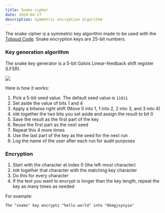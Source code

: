 ```yaml
---
title: Snake cipher
date: 2024-04-27
description: Symmetric encryption algorithm
---
```


The snake cipher is a symmetric key algorithm made to be used with the [Tobaud Code](/docs/tobaud-encoding).
Snake encryption keys are 25-bit numbers.

### Key generation algorithm

The snake key generator is a 5-bit Galois Linear-feedback shift register (LFSR).

<img class="my-4" src="/images/docs/snake-cipher-0.svg"/>

Here is how it works:
1. Pick a 5-bit seed value. The default seed value is `11011`
2. Set aside the value of bits 1 and 4
4. Apply a bitwise right shift (Move 0 into 1, 1 into 2, 2 into 3, and 3 into 4)
5. `XOR` together the two bits you set aside and assign the result to bit 0
6. Save the result as the first part of the key
7. Reuse the first part as the next seed
8. Repeat this 4 more times
9. Use the last part of the key as the seed for the next run
10. Log the name of the user after each run for audit purposes

### Encryption

1. Start with the character at index 0 (the left-most character)
2. `XOR` together that character with the matching key character
3. Do this for every character
4. If the text you want to encrypt is longer than the key length, repeat the key as many times as needed

For example:
```
The "snake" key encrypts "hello world" into "0kmgjsynyiw"
```
